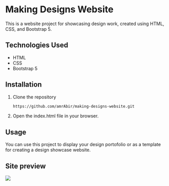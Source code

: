 # Making Designs Website

This is a website project for showcasing design work, created using HTML, CSS, and Bootstrap 5.

## Technologies Used

- HTML
- CSS
- Bootstrap 5

## Installation

1. Clone the repository
   ```sh
   https://github.com/amrAbir/making-designs-website.git

2. Open the index.html file in your browser.

## Usage

You can use this project to display your design portofolio or as a template for creating a design showcase website.

## Site preview

![](https://github.com/amrAbir/Making-Designs-Website/blob/main/preview.png)
